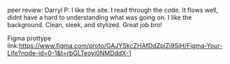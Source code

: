 peer review:
Darryl P: 
I like the site. I read through the code. It flows well, didnt have a hard to understanding what was going on. I like the background. Clean, sleek, and stylized. Great job bro!

Figma prottype link:https://www.figma.com/proto/GAJYSkcZHAfDdZpjZi9SjH/Figma-Your-Life?node-id=0-1&t=rbGLTeoyi0NMDddX-1